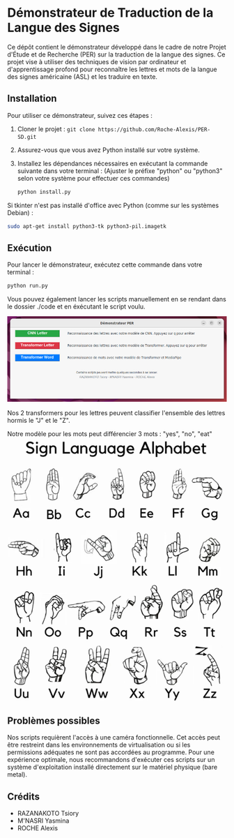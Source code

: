 # Démonstrateur de Traduction de la Langue des Signes

Ce dépôt contient le démonstrateur développé dans le cadre de notre Projet d'Étude et de Recherche (PER) sur la traduction de la langue des signes. Ce projet vise à utiliser des techniques de vision par ordinateur et d'apprentissage profond pour reconnaître les lettres et mots de la langue des signes américaine (ASL) et les traduire en texte.

## Installation

Pour utiliser ce démonstrateur, suivez ces étapes :

1. Cloner le projet : ```git clone https://github.com/Roche-Alexis/PER-SD.git ```
2. Assurez-vous que vous avez Python installé sur votre système.
3. Installez les dépendances nécessaires en exécutant la commande suivante dans votre terminal :
   (Ajuster le préfixe "python" ou "python3" selon votre système pour effectuer ces commandes)


    ```bash
    python install.py
    ```
Si tkinter n'est pas installé d'office avec Python (comme sur les systèmes Debian) : 

 ```bash
sudo apt-get install python3-tk python3-pil.imagetk
 ```

## Exécution

Pour lancer le démonstrateur, exécutez cette commande dans votre terminal :

```bash
python run.py
 ```

Vous pouvez également lancer les scripts manuellement en se rendant dans le dossier ./code et en éxécutant le script voulu.


![Image de notre menu principal](./img/pic.png)


Nos 2 transformers pour les lettres peuvent classifier l'ensemble des lettres hormis le "J" et le "Z".

Notre modèle pour les mots peut différencier 3 mots : "yes", "no", "eat"
![Image alphabet](./img/asl.png)


## Problèmes possibles

Nos scripts requièrent l'accès à une caméra fonctionnelle. Cet accès peut être restreint dans les environnements de virtualisation ou si les permissions adéquates ne sont pas accordées au programme. Pour une expérience optimale, nous recommandons d'exécuter ces scripts sur un système d'exploitation installé directement sur le matériel physique (bare metal). 


## Crédits

- RAZANAKOTO Tsiory
- M'NASRI Yasmina
- ROCHE Alexis
